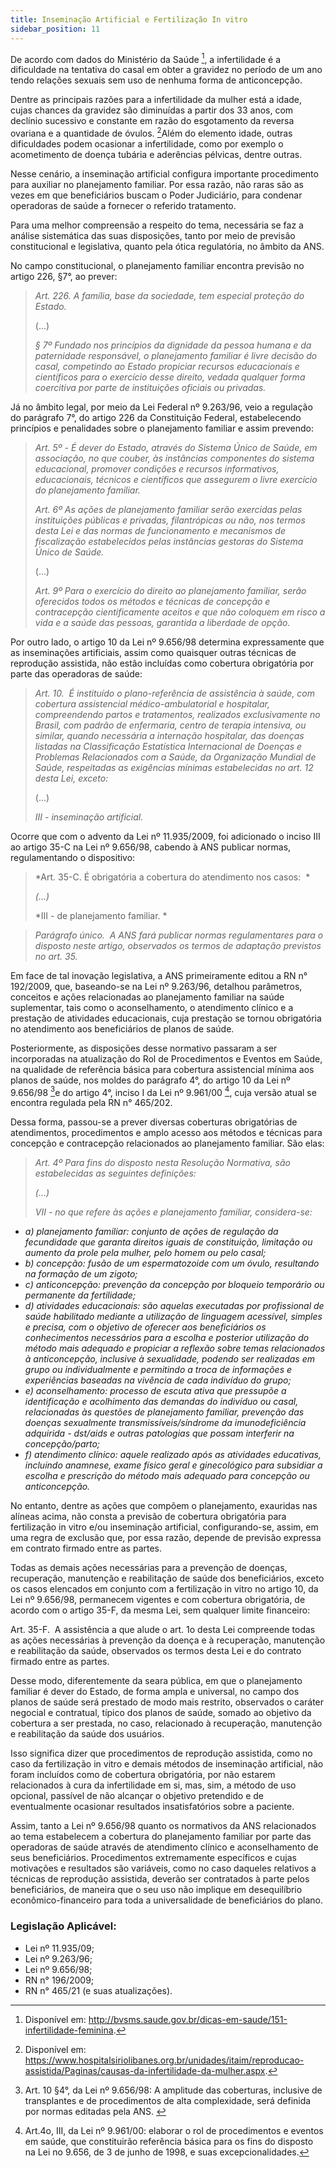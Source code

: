 ```yaml
---
title: Inseminação Artificial e Fertilização In vitro
sidebar_position: 11
---
```


De acordo com dados do Ministério da Saúde [^180], a infertilidade é a dificuldade na tentativa do casal em obter
a gravidez no período de um ano tendo relações sexuais sem uso de nenhuma forma de anticoncepção.

Dentre as principais razões para a infertilidade da mulher está a idade, cujas chances da gravidez são
diminuídas a partir dos 33 anos, com declínio sucessivo e constante em razão do esgotamento da reversa
ovariana e a quantidade de óvulos. [^181]Além do elemento idade, outras dificuldades podem ocasionar a infertilidade, como por exemplo o
acometimento de doença tubária e aderências pélvicas, dentre outras.

Nesse cenário, a inseminação artificial configura importante procedimento para auxiliar no planejamento
familiar. Por essa razão, não raras são as vezes em que beneficiários buscam o Poder Judiciário, para
condenar operadoras de saúde a fornecer o referido tratamento.

Para uma melhor compreensão a respeito do tema, necessária se faz a análise sistemática das suas
disposições, tanto por meio de previsão constitucional e legislativa, quanto pela ótica regulatória, no âmbito
da ANS.

No campo constitucional, o planejamento familiar encontra previsão no artigo 226, §7°, ao prever:

> *Art. 226. A família, base da sociedade, tem especial proteção do
Estado.*
>
>(...)
>
>*§ 7º Fundado nos princípios da dignidade da pessoa humana e da
paternidade responsável, o planejamento familiar é livre decisão do casal, competindo ao Estado propiciar recursos educacionais e
científicos para o exercício desse direito, vedada qualquer forma
coercitiva por parte de instituições oficiais ou privadas.*

Já no âmbito legal, por meio da Lei Federal nº 9.263/96, veio a regulação do parágrafo 7°, do artigo 226
da Constituição Federal, estabelecendo princípios e penalidades sobre o planejamento familiar e assim
prevendo:

>*Art. 5º - É dever do Estado, através do Sistema Único de Saúde,
em associação, no que couber, às instâncias componentes do
sistema educacional, promover condições e recursos informativos,
educacionais, técnicos e científicos que assegurem o livre exercício
do planejamento familiar.*
>
>*Art. 6º As ações de planejamento familiar serão exercidas pelas
instituições públicas e privadas, filantrópicas ou não, nos termos desta
Lei e das normas de funcionamento e mecanismos de fiscalização
estabelecidos pelas instâncias gestoras do Sistema Único de Saúde.*
>
>(...)
>
>*Art. 9º Para o exercício do direito ao planejamento familiar, serão
oferecidos todos os métodos e técnicas de concepção e contracepção
cientificamente aceitos e que não coloquem em risco a vida e a saúde
das pessoas, garantida a liberdade de opção.*

Por outro lado, o artigo 10 da Lei nº 9.656/98 determina expressamente que as inseminações artificiais,
assim como quaisquer outras técnicas de reprodução assistida, não estão incluídas como cobertura
obrigatória por parte das operadoras de saúde:

>*Art. 10.  É instituído o plano-referência de assistência à saúde,
com cobertura assistencial médico-ambulatorial e hospitalar,
compreendendo partos e tratamentos, realizados exclusivamente
no Brasil, com padrão de enfermaria, centro de terapia intensiva,
ou similar, quando necessária a internação hospitalar, das doenças
listadas na Classificação Estatística Internacional de Doenças e
Problemas Relacionados com a Saúde, da Organização Mundial de
Saúde, respeitadas as exigências mínimas estabelecidas no art. 12
desta Lei, exceto:*  
>
>(...)
>
>*III - inseminação artificial.*
>

Ocorre que com o advento da Lei nº 11.935/2009, foi adicionado o inciso III ao artigo 35-C na Lei nº
9.656/98, cabendo à ANS publicar normas, regulamentando o dispositivo:

>*Art. 35-C. É obrigatória a cobertura do atendimento nos casos:  *
>
>*(...)*
>
>*III - de planejamento familiar. *    

> *Parágrafo único.  A ANS fará publicar normas regulamentares para o
disposto neste artigo, observados os termos de adaptação previstos
no art. 35.*  

Em face de tal inovação legislativa, a ANS primeiramente editou a RN n° 192/2009, que, baseando-se na
Lei nº 9.263/96, detalhou parâmetros, conceitos e ações relacionadas ao planejamento familiar na saúde
suplementar, tais como o aconselhamento, o atendimento clínico e a prestação de atividades educacionais,
cuja prestação se tornou obrigatória no atendimento aos beneficiários de planos de saúde.

Posteriormente, as disposições desse normativo passaram a ser incorporadas na atualização do Rol de
Procedimentos e Eventos em Saúde, na qualidade de referência básica para cobertura assistencial mínima
aos planos de saúde, nos moldes do parágrafo 4°, do artigo 10 da Lei nº 9.656/98 [^182]e do artigo 4°, inciso
I da Lei nº 9.961/00 [^183], cuja versão atual se encontra regulada pela RN n° 465/202.

Dessa forma, passou-se a prever diversas coberturas obrigatórias de atendimentos, procedimentos e amplo
acesso aos métodos e técnicas para concepção e contracepção relacionados ao planejamento familiar. São elas:

> *Art. 4º Para fins do disposto nesta Resolução Normativa, são
estabelecidas as seguintes definições:*
>
>*(...)*
>
> *VII - no que refere às ações e planejamento familiar, considera-se:*
- *a) planejamento familiar: conjunto de ações de regulação da
fecundidade que garanta direitos iguais de constituição, limitação ou
aumento da prole pela mulher, pelo homem ou pelo casal;*
- *b) concepção: fusão de um espermatozoide com um óvulo, resultando
na formação de um zigoto;*
- *c) anticoncepção: prevenção da concepção por bloqueio temporário
ou permanente da fertilidade;*
- *d) atividades educacionais: são aquelas executadas por profissional
de saúde habilitado mediante a utilização de linguagem acessível,
simples e precisa, com o objetivo de oferecer aos beneficiários os
conhecimentos necessários para a escolha e posterior utilização
do método mais adequado e propiciar a reflexão sobre temas
relacionados à anticoncepção, inclusive à sexualidade, podendo
ser realizadas em grupo ou individualmente e permitindo a troca de
informações e experiências baseadas na vivência de cada indivíduo
do grupo;*
- *e) aconselhamento: processo de escuta ativa que pressupõe a
identificação e acolhimento das demandas do indivíduo ou casal,
relacionadas às questões de planejamento familiar, prevenção das doenças sexualmente transmissíveis/síndrome da imunodeficiência
adquirida - dst/aids e outras patologias que possam interferir na
concepção/parto;*
- *f) atendimento clínico: aquele realizado após as atividades educativas,
incluindo anamnese, exame físico geral e ginecológico para subsidiar
a escolha e prescrição do método mais adequado para concepção ou
anticoncepção.*

No entanto, dentre as ações que compõem o planejamento, exauridas nas alíneas acima, não consta a
previsão de cobertura obrigatória para fertilização in vitro e/ou inseminação artificial, configurando-se,
assim, em uma regra de exclusão que, por essa razão, depende de previsão expressa em contrato firmado
entre as partes.

Todas as demais ações necessárias para a prevenção de doenças, recuperação, manutenção e reabilitação
de saúde dos beneficiários, exceto os casos elencados em conjunto com a fertilização in vitro no artigo 10,
da Lei nº 9.656/98, permanecem vigentes e com cobertura obrigatória, de acordo com o artigo 35-F, da
mesma Lei, sem qualquer limite financeiro:

Art. 35-F.  A assistência a que alude o art. 1o desta Lei compreende
todas as ações necessárias à prevenção da doença e à recuperação,
manutenção e reabilitação da saúde, observados os termos desta Lei
e do contrato firmado entre as partes.  

Desse modo, diferentemente da seara pública, em que o planejamento familiar é dever do Estado, de forma
ampla e universal, no campo dos planos de saúde será prestado de modo mais restrito, observados o
caráter negocial e contratual, típico dos planos de saúde, somado ao objetivo da cobertura a ser prestada,
no caso, relacionado à recuperação, manutenção e reabilitação da saúde dos usuários.

Isso significa dizer que procedimentos de reprodução assistida, como no caso da fertilização in vitro e
demais métodos de inseminação artificial, não foram incluídos como de cobertura obrigatória, por não
estarem relacionados à cura da infertilidade em si, mas, sim, a método de uso opcional, passível de não
alcançar o objetivo pretendido e de eventualmente ocasionar resultados insatisfatórios sobre a paciente.

Assim, tanto a Lei nº 9.656/98 quanto os normativos da ANS relacionados ao tema estabelecem a
cobertura do planejamento familiar por parte das operadoras de saúde através de atendimento clínico
e aconselhamento de seus beneficiários. Procedimentos extremamente específicos e cujas motivações
e resultados são variáveis, como no caso daqueles relativos a técnicas de reprodução assistida, deverão
ser contratados à parte pelos beneficiários, de maneira que o seu uso não implique em desequilíbrio
econômico-financeiro para toda a universalidade de beneficiários do plano.

### Legislação Aplicável:
- Lei nº 11.935/09;
- Lei nº 9.263/96;
- Lei nº 9.656/98;
- RN n° 196/2009;
- RN n° 465/21 (e suas atualizações).


[^180]: Disponível em: http://bvsms.saude.gov.br/dicas-em-saude/151-infertilidade-feminina.
[^181]: Disponível em: https://www.hospitalsiriolibanes.org.br/unidades/itaim/reproducao-assistida/Paginas/causas-da-infertilidade-da-mulher.aspx.
[^182]: Art. 10 §4°, da Lei nº 9.656/98: A amplitude das coberturas, inclusive de transplantes e de procedimentos de alta complexidade, será definida por normas editadas pela ANS. 
[^183]: Art.4o, III, da Lei nº 9.961/00: elaborar o rol de procedimentos e eventos em saúde, que constituirão referência básica para os fins do disposto na Lei no 9.656, de 3 de junho de 1998, e suas excepcionalidades.